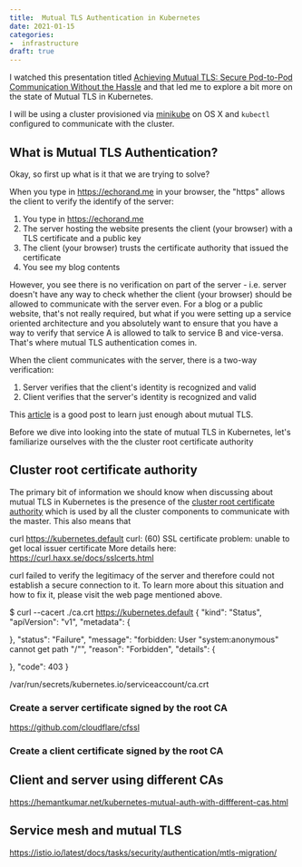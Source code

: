 ```yaml
---
title:  Mutual TLS Authentication in Kubernetes
date: 2021-01-15
categories:
-  infrastructure
draft: true
---
```


I watched this presentation titled [Achieving Mutual TLS: Secure Pod-to-Pod Communication Without the Hassle](https://www.usenix.org/conference/srecon20americas/presentation/hahn)
and that led me to explore a bit more on the state of Mutual TLS in Kubernetes.

I will be using a cluster provisioned via [minikube](https://github.com/kubernetes/minikube) on OS X
and `kubectl` configured to communicate with the cluster.

## What is Mutual TLS Authentication?

Okay, so first up what is it that we are trying to solve?

When you type in https://echorand.me in your browser, the "https" allows the client to verify the identify of
the server:

1. You type in https://echorand.me
2. The server hosting the website presents the client (your browser) with a TLS certificate and a public key
3. The client (your browser) trusts the certificate authority that issued the certificate
4. You see my blog contents

However, you see there is no verification on part of the server - i.e. server doesn't have any way
to check whether the client (your browser) should be allowed to communicate with the server even. For
a blog or a public website, that's not really required, but what if you were setting up a service
oriented architecture and you absolutely want to ensure that you have a way to verify that service A
is allowed to talk to service B and vice-versa. That's where mutual TLS authentication comes in.

When the client communicates with the server, there is a two-way verification:

1. Server verifies that the client's identity is recognized and valid
2. Client verifies that the server's identity is recognized and valid

This [article](https://medium.com/sitewards/the-magic-of-tls-x509-and-mutual-authentication-explained-b2162dec4401) is a good post
to learn just enough about mutual TLS.

Before we dive into looking into the state of mutual TLS in Kubernetes, let's familiarize ourselves with the the
cluster root certificate authority

## Cluster root certificate authority

The primary bit of information we should know when discussing about mutual TLS in Kubernetes is the
presence of the [cluster root certificate authority](https://kubernetes.io/docs/tasks/tls/managing-tls-in-a-cluster/)
which is used by all the cluster components to communicate with the master. This also means that 


curl https://kubernetes.default
curl: (60) SSL certificate problem: unable to get local issuer certificate
More details here: https://curl.haxx.se/docs/sslcerts.html

curl failed to verify the legitimacy of the server and therefore could not
establish a secure connection to it. To learn more about this situation and
how to fix it, please visit the web page mentioned above.



$ curl --cacert ./ca.crt https://kubernetes.default
{
  "kind": "Status",
  "apiVersion": "v1",
  "metadata": {
    
  },
  "status": "Failure",
  "message": "forbidden: User \"system:anonymous\" cannot get path \"/\"",
  "reason": "Forbidden",
  "details": {
    
  },
  "code": 403
}

/var/run/secrets/kubernetes.io/serviceaccount/ca.crt


### Create a server certificate signed by the root CA

https://github.com/cloudflare/cfssl

### Create a client certificate signed by the root CA

## Client and server using different CAs

https://hemantkumar.net/kubernetes-mutual-auth-with-diffferent-cas.html


## Service mesh and mutual TLS

https://istio.io/latest/docs/tasks/security/authentication/mtls-migration/

